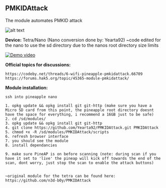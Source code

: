 ## PMKIDAttack

The module automates PMKID attack

![alt text](https://i.ibb.co/GdDrdKd/PMKIDAttack.png)

**Device:** Tetra/Nano
(Nano conversion done by:  Yearta92)
~code edited for the nano to use the sd directory due to the nanos root directory size limits

[![Demo video](https://i.ibb.co/wMf1BGg/PMKIDAttack-You-Tube.png)](https://youtu.be/AU2kAd3PUz8)

**Official topics for discussions:**
```
https://codeby.net/threads/6-wifi-pineapple-pmkidattack.66709
https://forums.hak5.org/topic/45365-module-pmkidattack/
```

**Module installation:**
```~Wifi Pineapple NAno~
ssh into pineapple nano

1. opkg update && opkg install git git-http (make sure you have a Micro SD card from this point, the pineapple root directory doesnt have the space for everything, i recommend a 16GB just to be safe)
2. cd /sd/modules/
3. opkg update && opkg install git git-http
4. git clone https://github.com/Yearta92/PMKIDAttack.git PMKIDAttack
5. chmod +x -R /sd/modules/PMKIDAttack/scripts
6. refresh browser interface
7. you should see the module
8. install dependancies

9. make sure PineAP is on before scanning (note: during scan if you have it set to 'live' the pineap will kick off towards the end of the scan, dont worry, just stop the scan to enable the attack buttons)


~original module for the tetra can be found here: https://github.com/n3d-b0y/PMKIDAttack

```
